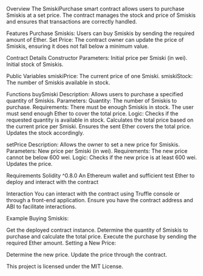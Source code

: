 Overview
The SmiskiPurchase smart contract allows users to purchase Smiskis at a set price. The contract manages the stock and price of Smiskis and ensures that transactions are correctly handled.

Features
Purchase Smiskis:
Users can buy Smiskis by sending the required amount of Ether.
Set Price: The contract owner can update the price of Smiskis, ensuring it does not fall below a minimum value.

Contract Details
Constructor
Parameters:
Initial price per Smiski (in wei).
Initial stock of Smiskis.

Public Variables
smiskiPrice: The current price of one Smiski.
smiskiStock: The number of Smiskis available in stock.

Functions
buySmiski
Description: Allows users to purchase a specified quantity of Smiskis.
Parameters:
Quantity: The number of Smiskis to purchase.
Requirements:
There must be enough Smiskis in stock.
The user must send enough Ether to cover the total price.
Logic:
Checks if the requested quantity is available in stock.
Calculates the total price based on the current price per Smiski.
Ensures the sent Ether covers the total price.
Updates the stock accordingly.

setPrice
Description: Allows the owner to set a new price for Smiskis.
Parameters:
New price per Smiski (in wei).
Requirements:
The new price cannot be below 600 wei.
Logic:
Checks if the new price is at least 600 wei.
Updates the price.

Requirements
Solidity ^0.8.0
An Ethereum wallet and sufficient test Ether to deploy and interact with the contract

Interaction
You can interact with the contract using Truffle console or through a front-end application. Ensure you have the contract address and ABI to facilitate interactions.

Example
Buying Smiskis:

Get the deployed contract instance.
Determine the quantity of Smiskis to purchase and calculate the total price.
Execute the purchase by sending the required Ether amount.
Setting a New Price:

Determine the new price.
Update the price through the contract.


This project is licensed under the MIT License.
